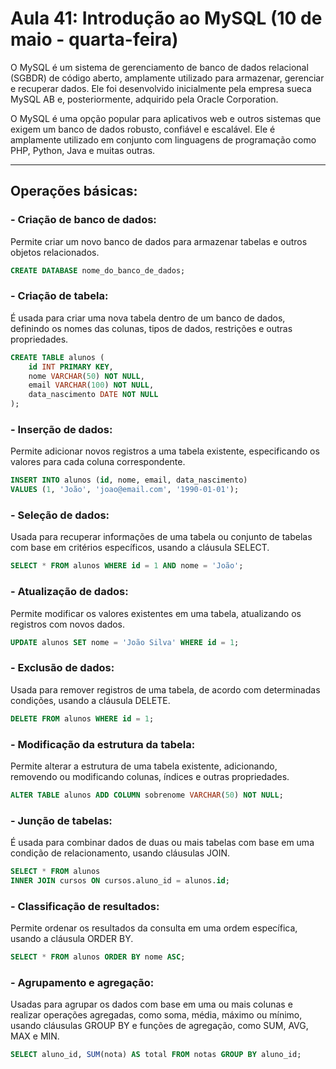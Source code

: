 # Aula 41: Introdução ao MySQL (10 de maio - quarta-feira)

O MySQL é um sistema de gerenciamento de banco de dados relacional (SGBDR) de código aberto, amplamente utilizado para armazenar, gerenciar e recuperar dados. Ele foi desenvolvido inicialmente pela empresa sueca MySQL AB e, posteriormente, adquirido pela Oracle Corporation.

O MySQL é uma opção popular para aplicativos web e outros sistemas que exigem um banco de dados robusto, confiável e escalável. Ele é amplamente utilizado em conjunto com linguagens de programação como PHP, Python, Java e muitas outras.
<hr>

## Operações básicas: 

### - Criação de banco de dados:

Permite criar um novo banco de dados para armazenar tabelas e outros objetos relacionados.

```sql
CREATE DATABASE nome_do_banco_de_dados;
```

### - Criação de tabela:

É usada para criar uma nova tabela dentro de um banco de dados, definindo os nomes das colunas, tipos de dados, restrições e outras propriedades.

```sql
CREATE TABLE alunos (
    id INT PRIMARY KEY,
    nome VARCHAR(50) NOT NULL,
    email VARCHAR(100) NOT NULL,
    data_nascimento DATE NOT NULL
);
```

### - Inserção de dados:

Permite adicionar novos registros a uma tabela existente, especificando os valores para cada coluna correspondente.

```sql
INSERT INTO alunos (id, nome, email, data_nascimento)
VALUES (1, 'João', 'joao@email.com', '1990-01-01');
```

### - Seleção de dados:

Usada para recuperar informações de uma tabela ou conjunto de tabelas com base em critérios específicos, usando a cláusula SELECT.

```sql
SELECT * FROM alunos WHERE id = 1 AND nome = 'João';
```

### - Atualização de dados:

Permite modificar os valores existentes em uma tabela, atualizando os registros com novos dados.

```sql
UPDATE alunos SET nome = 'João Silva' WHERE id = 1;
```

### - Exclusão de dados:

Usada para remover registros de uma tabela, de acordo com determinadas condições, usando a cláusula DELETE.

```sql
DELETE FROM alunos WHERE id = 1;
```

### - Modificação da estrutura da tabela:

Permite alterar a estrutura de uma tabela existente, adicionando, removendo ou modificando colunas, índices e outras propriedades.

```sql
ALTER TABLE alunos ADD COLUMN sobrenome VARCHAR(50) NOT NULL;
```

### - Junção de tabelas:

É usada para combinar dados de duas ou mais tabelas com base em uma condição de relacionamento, usando cláusulas JOIN.

```sql
SELECT * FROM alunos
INNER JOIN cursos ON cursos.aluno_id = alunos.id;
```

### - Classificação de resultados:

Permite ordenar os resultados da consulta em uma ordem específica, usando a cláusula ORDER BY.

```sql
SELECT * FROM alunos ORDER BY nome ASC;
```

### - Agrupamento e agregação: 

Usadas para agrupar os dados com base em uma ou mais colunas e realizar operações agregadas, como soma, média, máximo ou mínimo, usando cláusulas GROUP BY e funções de agregação, como SUM, AVG, MAX e MIN.

```sql
SELECT aluno_id, SUM(nota) AS total FROM notas GROUP BY aluno_id;
```

